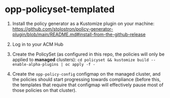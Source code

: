 # opp-policyset-templated

1. Install the policy generator as a Kustomize plugin on your machine:
https://github.com/stolostron/policy-generator-plugin/blob/main/README.md#install-from-the-github-release

2. Log in to your ACM Hub

3. Create the PolicySet (as configured in this repo, the policies will only be applied to 
**managed** clusters): `cd policyset && kustomize build --enable-alpha-plugins | oc apply -f -`

4. Create the `opp-policy-config` configmap on the managed cluster, and the policies should start
progressing towards compliance (before this, the templates that require that configmap will
effectively pause most of those policies on that cluster).
